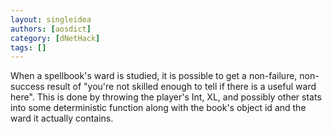 ```yaml
---
layout: singleidea
authors: [aosdict]
category: [dNetHack]
tags: []
---
```

When a spellbook's ward is studied, it is possible to get a non-failure, non-success result of "you're not skilled enough to tell if there is a useful ward here". This is done by throwing the player's Int, XL, and possibly other stats into some deterministic function along with the book's object id and the ward it actually contains.
